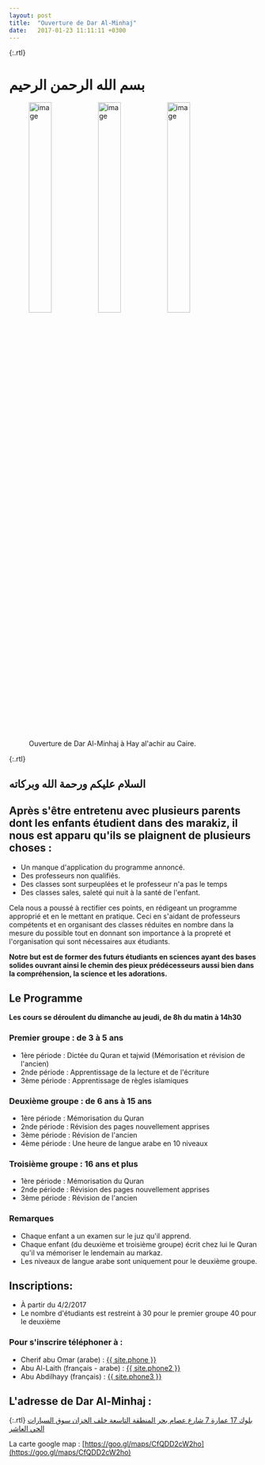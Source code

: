```yaml
---
layout: post
title:  "Ouverture de Dar Al-Minhaj"
date:   2017-01-23 11:11:11 +0300
---
```

{:.rtl}
# بسم الله الرحمن الرحيم

<figure>
	<img style="width: 33%; float: left" src="{{ site.baseurl }}/assets/dar-al-minhaj-couloir1.jpg" alt="image">
	<img style="width: 33%; float: left" src="{{ site.baseurl }}/assets/dar-al-minhaj-entree.jpg" alt="image">
  <img style="width: 33%" src="{{ site.baseurl }}/assets/dar-al-minhaj-salle-1.jpg" alt="image">
	<figcaption>
		Ouverture de Dar Al-Minhaj à Hay al'achir au Caire.
	</figcaption>
</figure>

{:.rtl}
## السلام عليكم ورحمة الله وبركاته

## Après s'être entretenu avec plusieurs parents dont les enfants étudient dans des marakiz, il nous est apparu qu'ils se plaignent de plusieurs choses :

- Un manque d'application du programme annoncé.
- Des professeurs non qualifiés.
- Des classes sont surpeuplées et le professeur n'a pas le temps
- Des classes sales, saleté qui nuit à la santé de l'enfant.

Cela nous a poussé à rectifier ces points, en rédigeant un programme approprié et en le mettant en pratique. Ceci en s'aidant de professeurs compétents et en organisant des classes réduites en nombre dans la mesure du possible tout en donnant son importance à la propreté et l'organisation qui sont nécessaires aux étudiants.

**Notre but est de former des futurs étudiants en sciences ayant des bases solides ouvrant ainsi le chemin des pieux prédécesseurs aussi bien dans la compréhension, la science et les adorations.**

## Le Programme

**Les cours se déroulent du dimanche au jeudi, de 8h du matin à 14h30**

### Premier groupe : de 3 à 5 ans

* 1ère période : Dictée du Quran et tajwid (Mémorisation et révision de l'ancien)
* 2nde période : Apprentissage de la lecture et de l'écriture
* 3ème période : Apprentissage de règles islamiques

### Deuxième groupe : de 6 ans à 15 ans

* 1ère période : Mémorisation du Quran
* 2nde période : Révision des pages nouvellement apprises
* 3ème période : Révision de l'ancien
* 4ème période : Une heure de langue arabe en 10 niveaux

### Troisième groupe : 16 ans et plus

* 1ère période : Mémorisation du Quran
* 2nde période : Révision des pages nouvellement apprises
* 3ème période : Révision de l'ancien

### Remarques

- Chaque enfant a un examen sur le juz qu'il apprend.
- Chaque enfant (du deuxième et troisième groupe) écrit chez lui le Quran qu'il va mémoriser le lendemain au markaz.
- Les niveaux de langue arabe sont uniquement pour le deuxième groupe.

## Inscriptions:

* À partir du 4/2/2017
* Le nombre d'étudiants est restreint à 30 pour le premier groupe 40 pour le deuxième

### Pour s'inscrire téléphoner à :

* Cherif abu Omar (arabe) : <a href="tel:{{ site.phone }}" target="_blank">{{ site.phone }}</a>
* Abu Al-Laith (français - arabe) : <a href="tel:{{ site.phone2 }}" target="_blank">{{ site.phone2 }}</a>
* Abu Abdilhayy (français) : <a href="tel:{{ site.phone3 }}" target="_blank">{{ site.phone3 }}</a>

## L'adresse de Dar Al-Minhaj :

{:.rtl}
[بلوك 17 عمارة 7 شارع عصام بحر
المنطقة التاسعة خلف الخزان سوق السيارات الحي العاشر](https://goo.gl/maps/CfQDD2cW2ho)

La carte google map :
[https://goo.gl/maps/CfQDD2cW2ho](https://goo.gl/maps/CfQDD2cW2ho)
